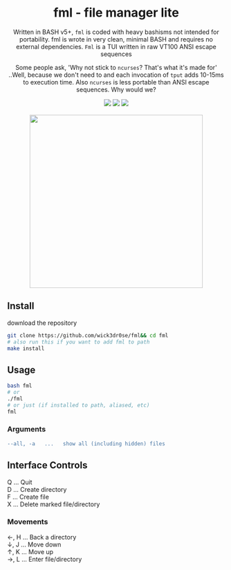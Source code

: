 <div align="center">
<h1>fml - file manager lite</h1>
<p>Written in BASH v5+, <code>fml</code> is coded with heavy bashisms not intended for portability. <cofe>fml</code> is wrote in very clean, minimal BASH and requires no external dependencies. <code>Fml</code> is a TUI written in raw VT100 ANSI escape sequences

Some people ask, 'Why not stick to `ncurses`? That's what it's made for' ..Well, because we don't need to and each invocation of `tput` adds 10-15ms to execution time. Also `ncurses` is less portable than ANSI escape sequences. Why would we?</p>

<img src="https://shields.io/badge/made-with%20%20bash-green?style=flat-square&color=d5c4a1&labelColor=1d2021&logo=gnu-bash">
<img src=https://img.shields.io/badge/Maintained%3F-yes-green.svg></img>  
<a href="https://discord.gg/W4mQqNnfSq">
<img src="https://discordapp.com/api/guilds/913584348937207839/widget.png?style=shield"/></a>
<br>
<br>
<img width="400" src="https://github.com/wick3dr0se/fml/blob/main/fml.gif?raw=true">
</div>

## Install
download the repository

```bash
git clone https://github.com/wick3dr0se/fml&& cd fml
# also run this if you want to add fml to path
make install
```

## Usage
```bash
bash fml
# or
./fml
# or just (if installed to path, aliased, etc)
fml
```

### Arguments
```diff
--all, -a   ...   show all (including hidden) files
```

## Interface Controls
Q   ...   Quit  
D   ...   Create directory  
F   ...   Create file  
X   ...   Delete marked file/directory

### Movements
←, H   ...   Back a directory  
↓, J   ...   Move down  
↑, K   ...   Move up  
→, L   ...   Enter file/directory
